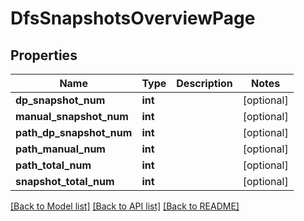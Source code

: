 # DfsSnapshotsOverviewPage

## Properties
Name | Type | Description | Notes
------------ | ------------- | ------------- | -------------
**dp_snapshot_num** | **int** |  | [optional] 
**manual_snapshot_num** | **int** |  | [optional] 
**path_dp_snapshot_num** | **int** |  | [optional] 
**path_manual_num** | **int** |  | [optional] 
**path_total_num** | **int** |  | [optional] 
**snapshot_total_num** | **int** |  | [optional] 

[[Back to Model list]](../README.md#documentation-for-models) [[Back to API list]](../README.md#documentation-for-api-endpoints) [[Back to README]](../README.md)


